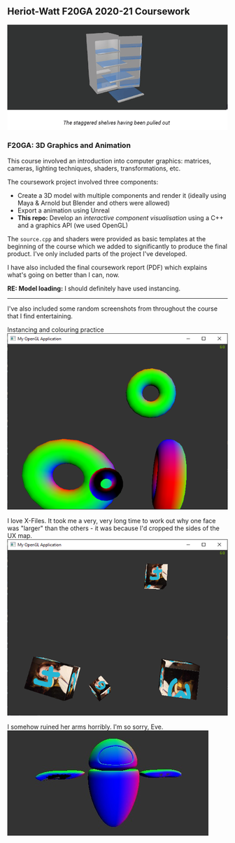 ## Heriot-Watt F20GA 2020-21 Coursework

![Fridge](./images/fridge.png)

### F20GA: 3D Graphics and Animation

This course involved an introduction into computer graphics: matrices, cameras, lighting techniques, shaders, transformations, etc.

The coursework project involved three components:
- Create a 3D model with multiple components and render it (ideally using Maya & Arnold but Blender and others were allowed)
- Export a animation using Unreal
- **This repo:** Develop an *interactive component visualisation* using a C++ and a graphics API (we used OpenGL)

The `source.cpp` and shaders were provided as basic templates at the beginning of the course which we added to significantly to produce the final product. I've only included parts of the project I've developed.

I have also included the final coursework report (PDF) which explains what's going on better than I can, now.

**RE: Model loading:** I should definitely have used instancing.

---

I've also included some random screenshots from throughout the course that I find entertaining.

Instancing and colouring practice
![Donuts](./images/donuts.png)

I love X-Files. It took me a very, very long time to work out why one face was "larger" than the others - it was because I'd cropped the sides of the UX map.
![Dana Scully](./images/f20ga_wp_11_textures.png)

I somehow ruined her arms horribly. I'm so sorry, Eve.
![Eve](./images/task5.jpeg)